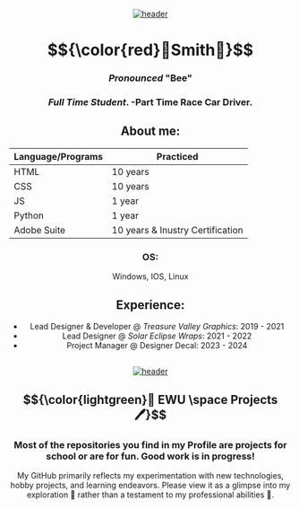 

<div align="center">

[![header](https://upload.wikimedia.org/wikipedia/commons/6/6a/BEA_text_logo_%281972%29.svg)](https://bsideportfolio.com)

</div>

<div align="center">

# $${\color{red}🔩Smith🔩}$$


### _Pronounced_ "Bee"
### *Full Time Student*. -Part Time Race Car Driver.

##  About me: 



| Language/Programs| Practiced |
| ----------- | ----------- |
| HTML | 10 years |
| CSS | 10 years |
| JS | 1 year |
| Python | 1 year |
| Adobe Suite | 10 years & Inustry Certification |

### OS:
 Windows, IOS, Linux


## Experience:
- Lead Designer & Developer @ _Treasure Valley Graphics_:  2019 - 2021
- Lead Designer @ _Solar Eclipse Wraps_: 2021 - 2022 
- Project Manager @ Designer Decal: 2023 - 2024 

</div>

## 


<div align="center">

[![header](https://assets-sports-gcp.thescore.com/basketball/team/1564/small_logo.png)](https://inside.ewu.edu/)

##   $${\color{lightgreen}📖 EWU \space Projects🖊}$$ 
### Most of the repositories you find in my Profile are projects for school or are for fun. Good work is in progress!

<p>My GitHub primarily reflects my experimentation with new technologies, hobby projects, and learning endeavors. Please view it as a glimpse into my exploration 🧪 rather than a testament to my professional abilities 🦸.</p>
</div>


<!--
**beasmith152/beasmith152** is a ✨ _special_ ✨ repository because its `README.md` (this file) appears on your GitHub profile.

Here are some ideas to get you started:

- 🔭 I’m currently working on ...
- 🌱 I’m currently learning ...
- 👯 I’m looking to collaborate on ...
- 🤔 I’m looking for help with ...
- 💬 Ask me about ...
- 📫 How to reach me: ...
- 😄 Pronouns: ...
- ⚡ Fun fact: ...
-->
